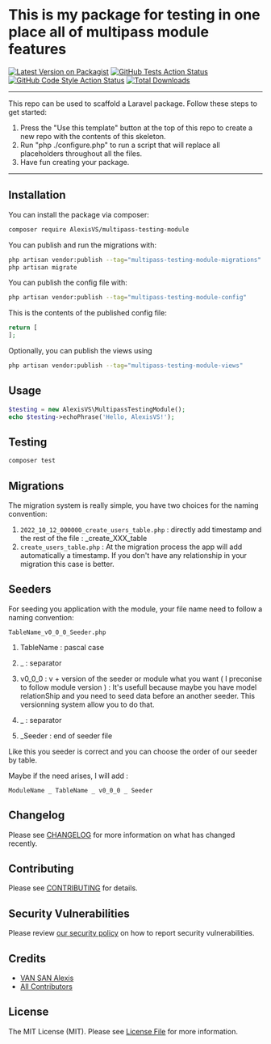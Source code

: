 # This is my package for testing in one place all of multipass module features

[![Latest Version on Packagist](https://img.shields.io/packagist/v/AlexisVS/testing.svg?style=flat-square)](https://packagist.org/packages/AlexisVS/testing)
[![GitHub Tests Action Status](https://img.shields.io/github/actions/workflow/status/AlexisVS/testing/run-tests.yml?branch=main&label=tests&style=flat-square)](https://github.com/AlexisVS/testing/actions?query=workflow%3Arun-tests+branch%3Amain)
[![GitHub Code Style Action Status](https://img.shields.io/github/actions/workflow/status/AlexisVS/testing/fix-php-code-style-issues.yml?branch=main&label=code%20style&style=flat-square)](https://github.com/AlexisVS/testing/actions?query=workflow%3A"Fix+PHP+code+style+issues"+branch%3Amain)
[![Total Downloads](https://img.shields.io/packagist/dt/AlexisVS/testing.svg?style=flat-square)](https://packagist.org/packages/AlexisVS/testing)

---
This repo can be used to scaffold a Laravel package. Follow these steps to get started:

1. Press the "Use this template" button at the top of this repo to create a new repo with the contents of this skeleton.
2. Run "php ./configure.php" to run a script that will replace all placeholders throughout all the files.
3. Have fun creating your package.
---

## Installation

You can install the package via composer:

```bash
composer require AlexisVS/multipass-testing-module
```

You can publish and run the migrations with:

```bash
php artisan vendor:publish --tag="multipass-testing-module-migrations"
php artisan migrate
```

You can publish the config file with:

```bash
php artisan vendor:publish --tag="multipass-testing-module-config"
```

This is the contents of the published config file:

```php
return [
];
```

Optionally, you can publish the views using

```bash
php artisan vendor:publish --tag="multipass-testing-module-views"
```

## Usage

```php
$testing = new AlexisVS\MultipassTestingModule();
echo $testing->echoPhrase('Hello, AlexisVS!');
```

## Testing

```bash
composer test
```

## Migrations

The migration system is really simple, you have two choices for the naming convention:

1.  ``2022_10_12_000000_create_users_table.php`` : directly add timestamp and the rest of the file : _create_XXX_table
2.  ``create_users_table.php``                   : At the migration process the app will add automatically a timestamp.
                                                   If you don't have any relationship in your migration this case is better.


## Seeders

For seeding you application with the module, 
your file name need to follow a naming convention:

``TableName_v0_0_0_Seeder.php``

1.  TableName : pascal case

2.  _         : separator

3.  v0_0_0    : v + version of the seeder or module what you want ( I preconise to follow module version ) : It's usefull because maybe you have model relationShip and 
            you need to seed data before an another seeder. This versionning system allow you to do that.
            
4.  _         : separator

5.  _Seeder   : end of seeder file

Like this you seeder is correct and you can choose the order of our seeder by table.

Maybe if the need arises, I will add :

``ModuleName _ TableName _ v0_0_0 _ Seeder``


## Changelog

Please see [CHANGELOG](CHANGELOG.md) for more information on what has changed recently.

## Contributing

Please see [CONTRIBUTING](CONTRIBUTING.md) for details.

## Security Vulnerabilities

Please review [our security policy](../../security/policy) on how to report security vulnerabilities.

## Credits

- [VAN SAN Alexis](https://github.com/AlexisVS)
- [All Contributors](../../contributors)

## License

The MIT License (MIT). Please see [License File](LICENSE.md) for more information.
